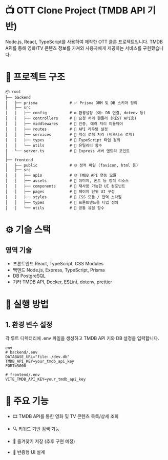# 📺 OTT Clone Project (TMDB API 기반)

Node.js, React, TypeScript를 사용하여 제작한 OTT 클론 프로젝트입니다. TMDB API를 통해 영화/TV 콘텐츠 정보를 가져와 사용자에게 제공하는 서비스를 구현했습니다.

# 📁 프로젝트 구조

```
📦 root
├── backend
│   ├── prisma              # ✅ Prisma ORM 및 DB 스키마 정의
│   ├── src
│   │   ├── config          # ⚙️ 환경설정 (예: DB 연결, dotenv 등)
│   │   ├── controllers     # 📡 요청 처리 핸들러 (REST API용)
│   │   ├── middlewares     # 🧱 인증, 에러 처리 미들웨어
│   │   ├── routes          # 🚦 API 라우팅 설정
│   │   ├── services        # 🧠 핵심 로직 처리 (비즈니스 로직)
│   │   ├── types           # 🧾 TypeScript 타입 정의
│   │   └── utils           # 🔧 유틸리티 함수
│   └── server.ts           # 🚀 Express 서버 엔트리 포인트
│
├── frontend
│   ├── public              # 🌐 정적 파일 (favicon, html 등)
│   ├── src
│   │   ├── apis            # 🌐 TMDB API 연동 모듈
│   │   ├── assets          # 🎨 이미지, 폰트 등 정적 리소스
│   │   ├── components      # 🧩 재사용 가능한 UI 컴포넌트
│   │   ├── pages           # 📄 페이지 단위 UI 구성
│   │   ├── styles          # 💅 CSS 모듈 / 전역 스타일
│   │   ├── types           # 🧾 프론트엔드용 타입 정의
│   │   └── utils           # 🔧 공통 유틸 함수
```

# ⚙️ 기술 스택

## 영역 기술

- 프론트엔드 React, TypeScript, CSS Modules
- 백엔드 Node.js, Express, TypeScript, Prisma
- DB PostgreSQL
- 기타 TMDB API, Docker, ESLint, dotenv, prettier

# 🚀 실행 방법

## 1. 환경 변수 설정

각 루트 디렉터리에 .env 파일을 생성하고 TMDB API 키와 DB 설정을 입력합니다.

```
env
# backend/.env
DATABASE_URL="file:./dev.db"
TMDB_API_KEY=your_tmdb_api_key
PORT=5000

# frontend/.env
VITE_TMDB_API_KEY=your_tmdb_api_key
```

# 🌟 주요 기능

- 🎞 TMDB API를 통한 영화 및 TV 콘텐츠 목록/상세 조회

- 🔍 키워드 기반 검색 기능

- 📌 즐겨찾기 저장 (추후 구현 예정)

- 📱 반응형 UI 설계
